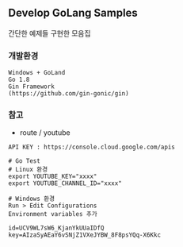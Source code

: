 ## Develop GoLang Samples
간단한 예제들 구현한 모음집

### 개발환경
```shell
Windows + GoLand
Go 1.8
Gin Framework
(https://github.com/gin-gonic/gin)
```

### 참고
* route / youtube 
```shell
API KEY : https://console.cloud.google.com/apis

# Go Test
# Linux 환경
export YOUTUBE_KEY="xxxx"
export YOUTUBE_CHANNEL_ID="xxxx"

# Windows 환경
Run > Edit Configurations
Environment variables 추가

id=UCV9WL7sW6_KjanYkUUaIDfQ 
key=AIzaSyAEaY6vSNjZ1VXeJYBW_8F8psYQq-X6Kkc
```